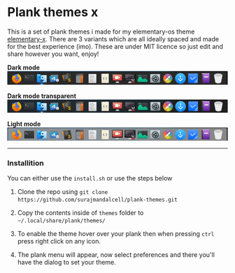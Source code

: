 # Plank themes x

This is a set of plank themes i made for my elementary-os theme [elementary-x](https://github.com/surajmandalcell/elementary-x).
There are 3 variants which are all ideally spaced and made for the best experience (imo). These are under MIT licence so just edit and share however you want, enjoy!

**Dark mode**
![Dark mode](previews/dark.png)

**Dark mode transparent**
![Dark mode transparent](previews/dark_transparent.png)

**Light mode**
![Light mode](previews/light.png)  

---  


### Installition

You can either use the `install.sh` or use the steps below

1. Clone the repo using `git clone https://github.com/surajmandalcell/plank-themes.git`

2. Copy the contents inside of `themes` folder to `~/.local/share/plank/themes/`

3. To enable the theme hover over your plank then when pressing `ctrl` press right click on any icon.

4. The plank menu will appear, now select preferences and there you'll have the dialog to set your theme.  
